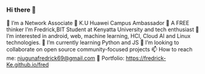### Hi there 👋
🔭 I’m a Network Associate
🌱 K.U Huawei  Campus Ambassador
💬 A FREE thinker
 I’m Fredrick,BIT Student at Kenyatta University and tech enthusiast
👀 I’m interested in android, web, machine learning, HCI, Cloud AI and Linux technologies.
🌱 I’m currently learning Python and JS
💞️ I’m looking to collaborate on open source community-focused projects
📫 How to reach me: njugunafredrick69@gmail.com
👀 Portfolio: https://fredrick-Ke.github.io/fred


